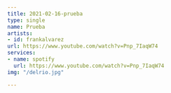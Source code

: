 ```yaml
---
title: 2021-02-16-prueba
type: single
name: Prueba
artists:
- id: frankalvarez
url: https://www.youtube.com/watch?v=Pnp_7IaqW74
services:
- name: spotify
  url: https://www.youtube.com/watch?v=Pnp_7IaqW74
img: "/delrio.jpg"

---
```


